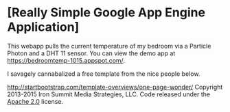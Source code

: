 # [Really Simple Google App Engine Application]

This webapp pulls the current temperature of my bedroom via a Particle Photon and a DHT 11 sensor. You can view the demo app at https://bedroomtemp-1015.appspot.com/. 

I savagely cannabalized a free template from the nice people below. 

http://startbootstrap.com/template-overviews/one-page-wonder/
Copyright 2013-2015 Iron Summit Media Strategies, LLC. Code released under the [Apache 2.0](https://github.com/IronSummitMedia/startbootstrap-one-page-wonder/blob/gh-pages/LICENSE) license.
